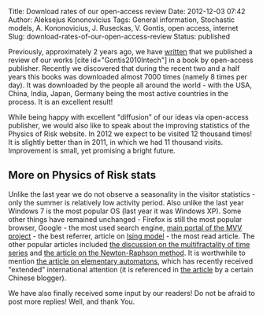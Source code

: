 Title: Download rates of our open-access review
Date: 2012-12-03 07:42
Author: Aleksejus Kononovicius
Tags: General information, Stochastic models, A. Kononovicius, J. Ruseckas, V. Gontis, open access, internet
Slug: download-rates-of-our-open-access-review
Status: published

Previously, approximately 2 years
ago, we have
[written]({filename}/articles/2010/a-non-linear-double-stochastic-model-of-return.md)
that we published a review of our works \[cite id="Gontis2010Intech"\]
in a book by open-access publisher. Recently we discovered that during
the recent two and a half years this books was downloaded almost 7000
times (namely 8 times per day). It was downloaded by the people all
around the world - with the USA, China, India, Japan, Germany being the
most active countries in the process. It is an excellent result!

While being happy with excellent "diffusion" of our ideas via
open-access publisher, we would also like to speak about the improving
statistics of the Physics of Risk website. In 2012 we expect to be
visited 12 thousand times! It is slightly better than in 2011, in which
we had 11 thousand visits. Improvement is small, yet promising a bright
future.<!--more-->

More on Physics of Risk stats
-----------------------------

Unlike the last year we do not observe a seasonality in the visitor
statistics - only the summer is relatively low activity period. Also
unlike the last year Windows 7 is the most popular OS (last year it was
Windows XP). Some other things have remained unchanged - Firefox is
still the most popular browser, Google - the most used search engine,
[main portal of the MVV project](https://mokslasplius.lt) - the best
referrer, article on [Ising
model]({filename}/articles/2010/ising-model.md) - the
most read article. The other popular articles included [the discussion
on the multifractality of time
series]({filename}/articles/2011/multifractality-time-series.md)
and [the article on the Newton-Raphson
method]({filename}/articles/2011/newton-raphson.md).
It is worthwhile to mention [the article on elementary
automatons]({filename}/articles/2012/wolframs-elementary-automatons.md),
which has recently received "extended" international attention (it is
referenced in [the
article](https://blog.sciencenet.cn/blog-677221-636232.html "Link to the article by the Chinese blogger")
by a certain Chinese blogger).

We have also finally received some input by our readers! Do not be
afraid to post more replies! Well, and thank You.
